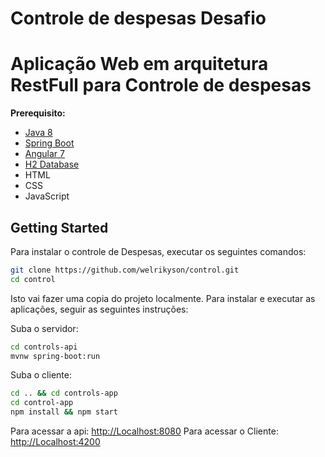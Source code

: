 # Controle de despesas Desafio
# Aplicação Web em arquitetura RestFull para Controle de despesas

**Prerequisito:** 
* [Java 8](http://www.oracle.com/technetwork/java/javase/downloads/jdk8-downloads-2133151.html)
* [Spring Boot](https://spring.io/projects/spring-boot)
* [Angular 7](https://angular.io/)
* [H2 Database](http://www.h2database.com)
* HTML
* CSS
* JavaScript


## Getting Started

Para instalar o controle de Despesas, executar os seguintes comandos:

```bash
git clone https://github.com/welrikyson/control.git
cd control
```
Isto vai fazer uma copia do projeto localmente. Para instalar e executar as aplicações, seguir as seguintes instruções:

Suba o servidor:

```bash
cd controls-api
mvnw spring-boot:run
```

Suba o cliente:

```bash
cd .. && cd controls-app
cd control-app
npm install && npm start
```
Para acessar a api: [http://Localhost:8080](http://Localhost:4200)
Para acessar o Cliente: [http://Localhost:4200](http://Localhost:4200)

